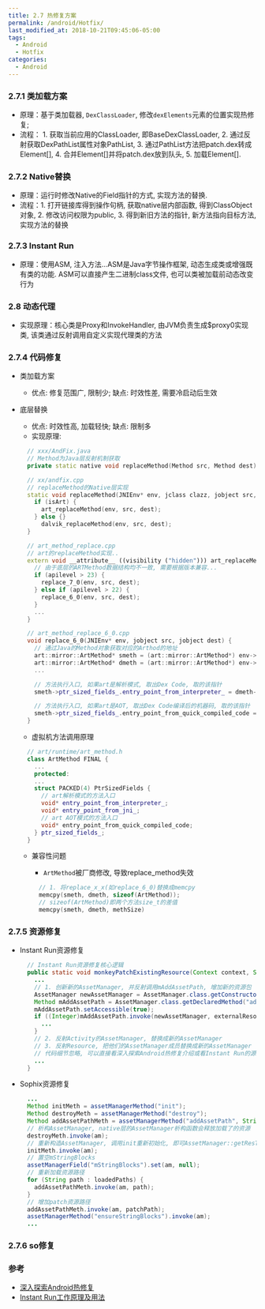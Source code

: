 ```yaml
---
title: 2.7 热修复方案
permalink: /android/Hotfix/
last_modified_at: 2018-10-21T09:45:06-05:00
tags:
  - Android
  - Hotfix
categories:
  - Android
---
```


### 2.7.1 类加载方案
* 原理：基于类加载器, `DexClassLoader`, 修改`dexElements`元素的位置实现热修复;
* 流程： 1. 获取当前应用的ClassLoader, 即BaseDexClassLoader, 2. 通过反射获取DexPathList属性对象PathList, 3. 通过PathList方法把patch.dex转成Element[], 4. 合并Element[]并将patch.dex放到队头, 5. 加载Element[].

### 2.7.2 Native替换
* 原理：运行时修改Native的Field指针的方式, 实现方法的替换.
* 流程：1. 打开链接库得到操作句柄, 获取native层内部函数, 得到ClassObject对象, 2. 修改访问权限为public, 3. 得到新旧方法的指针, 新方法指向目标方法, 实现方法的替换

### 2.7.3 Instant Run
* 原理：使用ASM, 注入方法...ASM是Java字节操作框架, 动态生成类或增强既有类的功能. ASM可以直接产生二进制class文件, 也可以类被加载前动态改变行为
### 2.8 动态代理
* 实现原理：核心类是Proxy和InvokeHandler, 由JVM负责生成$proxy0实现类, 该类通过反射调用自定义实现代理类的方法

### 2.7.4 代码修复
* 类加载方案
  - 优点: 修复范围广, 限制少; 缺点: 时效性差, 需要冷启动后生效
* 底层替换
  - 优点: 时效性高, 加载轻快; 缺点: 限制多
  - 实现原理:

  ```c++
    // xxx/AndFix.java
    // Method为Java层反射机制获取
    private static native void replaceMethod(Method src, Method dest);

    // xx/andfix.cpp
    // replaceMethod的Native层实现
    static void replaceMethod(JNIEnv* env, jclass clazz, jobject src, jobject dest) {
      if (isArt) {
        art_replaceMethod(env, src, dest);
      } else {}
        dalvik_replaceMethod(env, src, dest);
    }

    // art_method_replace.cpp
    // art的replaceMethod实现..
    extern void __attribute__ ((visibility ("hidden"))) art_replaceMethod (JNIEnv* env, jobject src, jobject dest) {
      // 由于底层的ARTMethod数据结构均不一致, 需要根据版本兼容...
      if (apilevel > 23) {
        replace_7_0(env, src, dest);
      } else if (apilevel > 22) {
        replace_6_0(env, src, dest);
      }
      ...
    }

    // art_method_replace_6_0.cpp
    void replace_6_0(JNIEnv* env, jobject src, jobject dest) {
      // 通过Java的Method对象获取对应的Arthod的地址
      art::mirror::ArtMethod* smeth = (art::mirror::ArtMethod*) env->FromReflectedMethod(src);
      art::mirror::ArtMethod* dmeth = (art::mirror::ArtMethod*) env->FromReflectedMethod(dest);
      ...

      // 方法执行入口, 如果art是解析模式, 取出Dex Code, 取的该指针
      smeth->ptr_sized_fields_.entry_point_from_interpreter_ = dmeth->ptr_sized_fields_.entry_point_from_interpreter_;

      // 方法执行入口, 如果art是AOT, 取出Dex Code编译后的机器码, 取的该指针
      smeth->ptr_sized_fields_.entry_point_from_quick_compiled_code = dmeth->ptr_sized_fields_.entry_point_from_quick_compiled_code;
    }

  ```
  - 虚拟机方法调用原理

  ```c++
    // art/runtime/art_method.h
    class ArtMethod FINAL {
      ...
      protected:
      ...
      struct PACKED(4) PtrSizedFields {
        // art解析模式的方法入口
        void* entry_point_from_interpreter_;
        void* entry_point_from_jni_;
        // art AOT模式的方法入口
        void* entry_point_from_quick_compiled_code;
      } ptr_sized_fields_;
    }
  ```

  - 兼容性问题
    - `ArtMethod`被厂商修改, 导致replace_method失效

    ```c++
      // 1. 将replace_x_x(如replace_6_0)替换成memcpy
      memcpy(smeth, dmeth, sizeof(ArtMethod));
      // sizeof(ArtMethod)即两个方法size_t的差值
      memcpy(smeth, dmeth, methSize)
    ```

### 2.7.5 资源修复
- Instant Run资源修复

  ```java
    // Instant Run资源修复核心逻辑
    public static void monkeyPatchExistingResource(Context context, String externalResourceFile, Collection<Activity> activities) {
      ...
      // 1. 创新新的AssetManager, 并反射调用mAddAssetPath, 增加新的资源包
      AssetManager newAssetManager = AssetManager.class.getConstructor().newInstance();
      Method mAddAssetPath = AssetManager.class.getDeclaredMethod("addAssetPath", String.class);
      mAddAssetPath.setAccessible(true);
      if ((Integer)mAddAssetPath.invoke(newAssetManager, externalResourceFile)==0) {
        ...
      }
      // 2. 反射Activity的AssetManager, 替换成新的AssetManager
      // 3. 反射Resource, 把他们的AssetManager成员替换成新的AssetManager
      // 代码细节忽略, 可以直接看深入探索Android热修复介绍或看Instant Run的源码
      ...
    }

  ```
- Sophix资源修复

  ```java
    ...
    Method initMeth = assetManagerMethod("init");
    Method destroyMeth = assetManagerMethod("destroy");
    Method addAssetPathMeth = assetManagerMethod("addAssetPath", String.class);
    // 析构AssetManager, native层的AssetManager析构函数会释放加载了的资源
    destroyMeth.invoke(am);
    // 重新构造AssetManager, 调用init重新初始化, 即可AssetManager::getResTable()会重新解析
    initMeth.invoke(am);
    // 置空mStringBlocks
    assetManagerField("mStringBlocks").set(am, null);
    // 重新加载资源路径
    for (String path : loadedPaths) {
      addAssetPathMeth.invoke(am, path);
    }
    // 增加patch资源路径
    addAssetPathMeth.invoke(am, patchPath);
    assetManagerMethod("ensureStringBlocks").invoke(am);
    ...
  ```

### 2.7.6 so修复


### 参考
- [深入探索Android热修复](https://lc-2x2plrj4.cn-n1.lcfile.com/3fefc57d9808a8b8b4fb.pdf)
- [Instant Run工作原理及用法](https://www.jianshu.com/p/2e23ba9ff14b)
